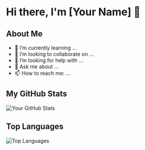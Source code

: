 # Hi there, I'm [Your Name] 👋

## About Me
- 🌱 I’m currently learning ...
- 👯 I’m looking to collaborate on ...
- 🤔 I’m looking for help with ...
- 💬 Ask me about ...
- 📫 How to reach me: ...

## My GitHub Stats
![Your GitHub Stats](https://github-readme-stats.vercel.app/api?username=kenethkyalo&show_icons=true&theme=radical)

## Top Languages
![Top Languages](https://github-readme-stats.vercel.app/api/top-langs/?username=kenethkyalo&layout=compact&theme=radical)

